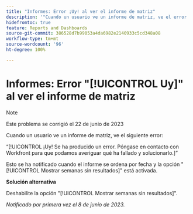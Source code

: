 ```yaml
---
title: "Informes: Error ¡Uy! al ver el informe de matriz"
description: '"Cuando un usuario ve un informe de matriz, ve el error ¡Uy!".'
hidefromtoc: true
feature: Reports and Dashboards
source-git-commit: 386528d7b99053a4da6982e2140933c5cd348a08
workflow-type: tm+mt
source-wordcount: '96'
ht-degree: 100%

---
```



# Informes: Error &quot;[!UICONTROL Uy]&quot; al ver el informe de matriz

>[!NOTE]
>
> Este problema se corrigió el 22 de junio de 2023

Cuando un usuario ve un informe de matriz, ve el siguiente error:

“[!UICONTROL ¡Uy! Se ha producido un error. Póngase en contacto con Workfront para que podamos averiguar qué ha fallado y solucionarlo.]”

Esto se ha notificado cuando el informe se ordena por fecha y la opción &quot;[!UICONTROL Mostrar semanas sin resultados]&quot; está activada.

**Solución alternativa**

Deshabilite la opción &quot;[!UICONTROL Mostrar semanas sin resultados]&quot;.

_Notificado por primera vez el 8 de junio de 2023._

